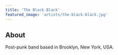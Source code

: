 ```yaml
---
title: 'The Black Black'
featured_image: 'artists/the-black-black.jpg'
---
```


## About

Post-punk band based in Brooklyn, New York, USA.
